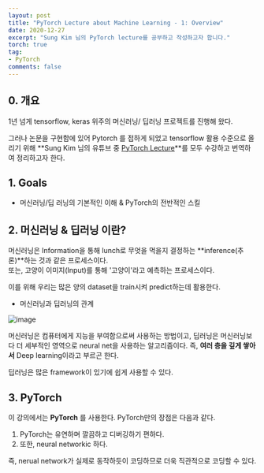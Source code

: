 ```yaml
---
layout: post
title: "PyTorch Lecture about Machine Learning - 1: Overview"
date: 2020-12-27
excerpt: "Sung Kim 님의 PyTorch lecture를 공부하고 작성하고자 합니다."
torch: true
tag:
- PyTorch
comments: false
---
```


## 0\. 개요

1년 넘게 tensorflow, keras 위주의 머신러닝/ 딥러닝 프로젝트를 진행해 왔다. <br>

그러나 논문을 구현함에 있어 Pytorch 를 접하게 되었고 tensorflow 활용 수준으로 올리기 위해 **Sung Kim 님의 유튜브 중 [PyTorch Lecture](https://www.youtube.com/playlist?list=PLlMkM4tgfjnJ3I-dbhO9JTw7gNty6o_2m)**를 모두 수강하고 번역하여 정리하고자 한다.

## 1\. Goals

- 머신러닝/딥 러닝의 기본적인 이해 & PyTorch의 전반적인 스킬

## 2\. 머신러닝 & 딥러닝 이란?

머신러닝은 Information을 통해 lunch로 무엇을 먹을지 결정하는 **inference(추론)**하는 것과 같은 프로세스이다. <br>
또는, 고양이 이미지(Input)를 통해 '고양이'라고 예측하는 프로세스이다.

이를 위해 우리는 많은 양의 dataset을 train시켜 predict하는데 활용한다.

- 머신러닝과 딥러닝의 관계

![image](https://user-images.githubusercontent.com/28617444/103171710-c22b2f80-4891-11eb-9a13-ec52e97bf435.png)

머신러닝은 컴퓨터에게 지능을 부여함으로써 사용하는 방법이고, 딥러닝은 머신러닝보다 더 세부적인 영역으로 neural net을 사용하는 알고리즘이다. 즉, **여러 층을 깊게 쌓아서** Deep learning이라고 부르곤 한다.

딥러닝은 많은 framework이 있기에 쉽게 사용할 수 있다.

## 3\. PyTorch

이 강의에서는 **PyTorch** 를 사용한다.
PyTorch만의 장점은 다음과 같다.

1. PyTorch는 유연하며 깔끔하고 디버깅하기 편하다.
2. 또한, neural networkic 하다. <br>

즉, nerual network가 실제로 동작하듯이 코딩하므로 더욱 직관적으로 코딩할 수 있다.
